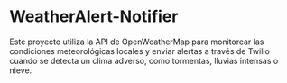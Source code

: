 # WeatherAlert-Notifier
Este proyecto utiliza la API de OpenWeatherMap para monitorear las condiciones meteorológicas locales y enviar alertas a través de Twilio cuando se detecta un clima adverso, como tormentas, lluvias intensas o nieve.
